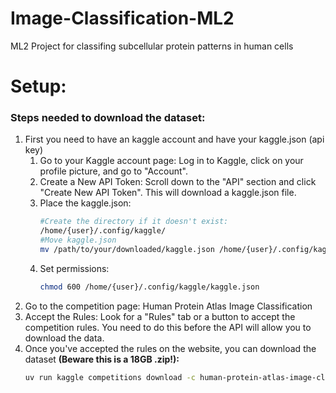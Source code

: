 # Image-Classification-ML2
ML2 Project for classifing subcellular protein patterns in human cells

# Setup:
### Steps needed to download the dataset:
1. First you need to have an kaggle account and have your kaggle.json (api key)
    1. Go to your Kaggle account page: Log in to Kaggle, click on your profile picture, and go to "Account".
    2. Create a New API Token: Scroll down to the "API" section and click "Create New API Token". This will download a kaggle.json file.
    3. Place the kaggle.json: 
        ```bash
        #Create the directory if it doesn't exist:
        /home/{user}/.config/kaggle/
        #Move kaggle.json
        mv /path/to/your/downloaded/kaggle.json /home/{user}/.config/kaggle/kaggle.json
        ```
    4. Set permissions:
        ```bash
        chmod 600 /home/{user}/.config/kaggle/kaggle.json
        ```
2. Go to the competition page: Human Protein Atlas Image Classification
3. Accept the Rules: Look for a "Rules" tab or a button to accept the competition rules. You need to do this before the API will allow you to download the data.
4. Once you've accepted the rules on the website, you can download the dataset **(Beware this is a 18GB .zip!):**
    ```bash
    uv run kaggle competitions download -c human-protein-atlas-image-classification
    ```